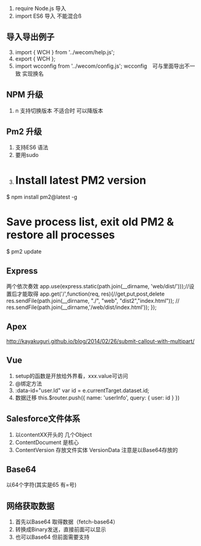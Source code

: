 1. require Node.js 导入 
2. import ES6 导入 不能混合ß
## 导入导出例子
3. import { WCH } from '../wecom/help.js';
4. export { WCH };
5. import  wcconfig  from '../wecom/config.js'; wcconfig　可与里面导出不一致 实现换名
## NPM 升级
1. n 支持切换版本 不适合时 可以降版本
## Pm2 升级
1. 支持ES6 语法
2. 要用sudo 
3. # Install latest PM2 version  
$ npm install pm2@latest -g  
# Save process list, exit old PM2 & restore all processes  
$ pm2 update  
## Express
两个依次奏效
app.use(express.static(path.join(__dirname, 'web/dist/')));//设置后才能取得
app.get('/',function(req, res){//get,put,post,delete   
  res.sendFile(path.join(__dirname, "./", "web", "dist2","index.html"));
  // res.sendFile(path.join(__dirname,'/web/dist/index.html'));
});
## Apex
http://kayakuguri.github.io/blog/2014/02/26/submit-callout-with-multipart/
## Vue
1. setup的函数是开放给外界看，xxx.value可访问
2. @绑定方法
3. :data-id="user.Id" var id = e.currentTarget.dataset.id;
4. 数据迁移 this.$router.push({ name: 'userInfo', query: { user: id } })

## Salesforce文件体系
1. 以contentXX开头的 几个Object
2. ContentDocument 是核心
3. ContentVersion 存放文件实体 VersionData 注意是以Base64存放的      
## Base64 
以64个字符(其实是65 有=号)
## 网络获取数据
1. 首先以Base64 取得数据（fetch-base64）
2. 转换成Binary发送，直接前面可以显示
3. 也可以Base64 但前面需要支持